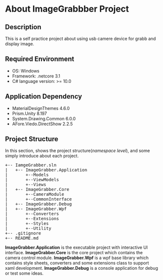 # About ImageGrabbber Project

## Description
This is a self practice project about using usb camere device for grabb and display image.

## Required Environment
* OS: Windows
* Framework: .netcore 3.1
* C# language version: >= 10.0

## Application Dependency
* MaterialDesignThemes 4.6.0
* Prism.Unity 8.197
* System.Drawing.Common 6.0.0
* AFore.Viedo.DirectShow 2.2.5

## Project Structure
In this section, shows the project structure(*namespace level*), and some simply introduce about each project.

<pre>
+-- IamgeGrabber.sln
|   +-- ImageGrabber.Application
|		+--Models
|		+--ViewModels
|		+--Views
|   +-- ImageGrabber.Core
|		+--CameraModule
|		+--CommonInterface
|   +-- ImageGrabber.Debug
|   +-- ImageGrabber.Wpf
|		+--Converters
|		+--Extensions
|		+--Styles
|		+--Utility
+-- .gitignore
+-- README.md
</pre>

**ImageGrabber.Application** is the executable project with interactive UI interface.
**ImageGrabber.Core** is the core project which contains the camera control module.
**ImageGrabber.Wpf** is a wpf base library which contains style sheets, converters and some extensions class to support xaml development.
**ImageGrabber.Debug** is a console application for debug or test some ideas.